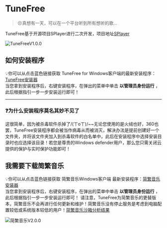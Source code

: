 # TuneFree
>😣真想有一天，可以在一个平台听到所有想听的歌...  

TuneFree基于开源项目SPlayer进行二次开发，项目地址[SPlayer](https://github.com/imsyy/SPlayer)  

![TuneFreeV1.0.0](https://s11.ax1x.com/2024/02/08/pF1Oh3q.png "pic")
## 如何安装程序
💡你可以从点击蓝色链接获取 TuneFree for Windows客户端的最新安装程序：[TuneFree安装器](https://sayqz.lanpv.com/s/tunefree)  
当您拿到安装程序后，右键安装程序，在弹出的菜单中单击 **以管理员身份运行**  ，此后根据指引一步一步安装运行即可！ 
*** 
### ❓为什么安装程序莫名其妙不见了
这很简单，因为被杀毒软件杀掉了/(ㄒoㄒ)/~~无论您使用的是火绒也好，360也罢，TuneFree安装程序都会被当作病毒从而被消灭，解决办法是提前创建好一个文件夹，并将该文件夹加入到杀毒软件的白名单中，此后在安装程序中选择安装目录时也应选择该目录！若您是尊贵的Windows defender用户，那么您只需关闭云提供的保护与实时保护功能即可！   


## 我需要下载简繁音乐
💡你可以从点击蓝色链接获取 简繁音乐Windows客户端 最新安装程序：[简繁音乐安装器](https://cdn.sayqz.com/csm/install.exe)  
当您拿到安装程序后，右键安装程序，在弹出的菜单中单击 **以管理员身份运行**  ，此后根据指引一步一步安装运行即可！ 
请注意，TuneFree为简繁音乐的更替版本，简繁音乐不会再进行任何更新和维护！简繁音乐没有停止服务是考虑到电脑配置较低或系统版本较低的用户！[简繁音乐沙箱分析结果](https://habo.qq.com/file/showdetail?md5=5c3514fe129faa1ec69627b0636ccf68&pk=ADYGZl1uB2cIOFs7U2E%3D "分析结果")  

![简繁音乐V2.0.0](https://s11.ax1x.com/2024/01/16/pFF5KJS.png "pic")

